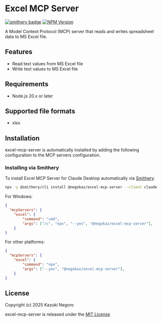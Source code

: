 # Excel MCP Server

[![smithery badge](https://smithery.ai/badge/@negokaz/excel-mcp-server)](https://smithery.ai/server/@negokaz/excel-mcp-server)
[![NPM Version](https://img.shields.io/npm/v/excel-mcp-server)](https://www.npmjs.com/package/excel-mcp-server)

A Model Context Protocol (MCP) server that reads and writes spreadsheet data to MS Excel file.

## Features

- Read text values from MS Excel file
- Write text values to MS Excel file

## Requirements

- Node.js 20.x or later

## Supported file formats

- xlsx

## Installation

excel-mcp-server is automatically installed by adding the following configuration to the MCP servers configuration.

### Installing via Smithery

To install Excel MCP Server for Claude Desktop automatically via [Smithery](https://smithery.ai/server/@negokaz/excel-mcp-server):

```bash
npx -y @smithery/cli install @negokaz/excel-mcp-server --client claude
```

For Windows:
```json
{
  "mcpServers": {
    "excel": {
        "command": "cmd",
        "args": ["/c", "npx", "--yes", "@negokaz/excel-mcp-server"],
    }
}
```

For other platforms:
```json
{
  "mcpServers": {
    "excel": {
        "command": "npx",
        "args": ["--yes", "@negokaz/excel-mcp-server"],
    }
}
```

## License

Copyright (c) 2025 Kazuki Negoro

excel-mcp-server is released under the [MIT License](LICENSE)
